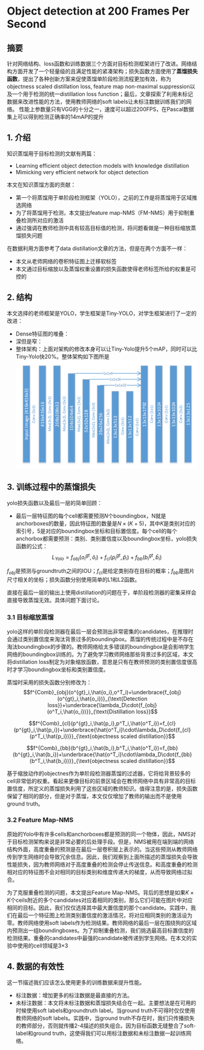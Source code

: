 # Object detection at 200 Frames Per Second
## 摘要
针对网络结构、loss函数和训练数据三个方面对目标检测框架进行了改进。网络结构方面开发了一个轻量级的且满足性能的紧凑架构；损失函数方面使用了**蒸馏损失函数**，提出了各种创新方案来促使蒸馏单阶段检测流程更加有效，称为objectness scaled distillation loss, feature map non-maximal suppression以及一个用于检测的统一distillation loss function；最后，文章探索了利用未标记数据来改进性能的方法，使用教师网络的soft labels让未标注数据训练我们的网络。
性能上参数量只有VGG的十分之一，速度可以超过200FPS，在Pascal数据集上可以得到检测正确率的14mAP的提升

## 1. 介绍
知识蒸馏用于目标检测的文献有两篇：
+ Learning efficient object detection models with knowledge distillation
+ Mimicking very efficient network for object detection

本文在知识蒸馏方面的贡献：
+ 第一个将蒸馏用于单阶段检测框架（YOLO），之前的工作是将蒸馏用于区域推选网络
+ 为了将蒸馏用于检测，本文提出feature map-NMS（FM-NMS）用于抑制重叠检测所对应的激活
+ 通过强调在教师检测中具有较高目标值的检测，将问题看做是一种目标缩放蒸馏损失问题

在数据利用方面参考了data distillation文章的方法，但是在两个方面不一样：
+ 本文从老师网络的卷积特征图上迁移软标签
+ 本文通过目标缩放以及蒸馏权重设置的损失函数使得老师标签所给的权重是可控的

## 2. 结构
本文选择的老师框架是YOLO，学生框架是Tiny-YOLO，对学生框架进行了一定的改进：
+ Dense特征图的堆叠：
+ 深但是窄：
+ 整体架构：上面对架构的修改本身可以让Tiny-Yolo提升5个mAP，同时可以比Tiny-Yolo快20%。整体架构如下图所是
![](2018-05-22-21-40-21.png)

## 3. 训练过程中的蒸馏损失
yolo损失函数以及最后一层的简单回顾：

+ 最后一层特征图的每个cell都需要预测$N$个boundingbox，N就是anchorboxes的数量，因此特征图的数量是$N\times(K+5)$，其中$K$是类别对应的索引号，5是对应的boundingbox坐标和目标置信度。每个cell的每个anchorbox都需要预测：类别、类别置信度以及boundingbox坐标，yolo损失函数的公式：
$$L_{Yolo}=f_{obj}(o^{gt}_{i}, \hat{o}_i)+f_{cl}(p^{gt}_{i}, \hat{p}_i)+f_{bb}(b^{gt}_{i}, \hat{b}_i)$$

$f_{obj}$是预测与groundtruth之间的IOU；$f_{cl}$是给定类别存在目标的概率；$f_{bb}$是图片尺寸相关的坐标；损失函数分别使用简单的L1和L2函数。

直接在最后一层的输出上使用distillation的问题在于，单阶段检测器的密集采样会直接导致蒸馏无效。具体问题下面讨论。

### 3.1 目标缩放蒸馏
yolo这样的单阶段检测器在最后一层会预测出非常密集的candidates，在推理时会通过类别置信度来淘汰背景过多的boundingbox。蒸馏的传统过程中是不存在淘汰boundingbox的步骤的。教师网络给太多错误的boundingbox是会影响学生网络的boundingbox训练的。为了避免学习教师网络那些背景过多的区域，本文将distillation loss制定为对象缩放函数，意思是只有在教师预测的类别置信度很高时才学习boundingbox坐标和类别置信度。

蒸馏时采用的损失函数分别修改为：
$$f^{Comb}_{obj}(o^{gt}_i,\hat{o_i},o^T_i)=\underbrace{f_{obj}(o^{gt}_i,\hat{o_i})}_{\text{Detection loss}}+\underbrace{\lambda_D\cdot{f_{obj}(o^T_i,\hat{o_i})}}_{\text{Distillation loss}}$$

$$f^{Comb}_{cl}(p^{gt}_i,\hat{p_i},p^T_i,\hat{o^T_i})=f_{cl}(p^{gt}_i,\hat{p_i})+\underbrace{\hat{o^T_i}\cdot\lambda_D\cdot{f_{cl}(p^T_i,\hat{p_i})}}_{\text{objectness scaled distillation}}$$

$$f^{Comb}_{bb}(b^{gt}_i,\hat{b_i},b^T_i,\hat{o^T_i})=f_{bb}(b^{gt}_i,\hat{b_i})+\underbrace{\hat{o^T_i}\cdot\lambda_D\cdot{f_{bb}(b^T_i,\hat{b_i})}}_{\text{objectness scaled distillation}}$$

基于缩放动作的objectnes作为单阶段检测器蒸馏的过滤器，它将给背景较多的cell非常低的权重。看起来更像目标的前景区域会在教师网络中具有非常高的目标置信度，所定义的蒸馏损失利用了这些区域的教师知识。值得注意的是，损失函数保留了相同的部分，但是对于蒸馏，本文仅仅增加了教师的输出而不是使用ground truth。

### 3.2 Feature Map-NMS
原始的Yolo中有许多cells和anchorboxes都是预测的同一个物体，因此，NMS对于目标检测架构来说是非常必要的后处理手段。但是，NMS被用在端到端的网络结构外面，高度重叠的预测是在最后一层卷积层上表示的。当这些预测从教师网络传到学生网络时会导致冗余信息。因此，我们观察到上面所描述的蒸馏损失会导致性能损失，因为教师网络对于高度重叠的检测会停止传送信息。和高度重叠的检测相对应的特征图不会对相同的目标类别和维度传递大的梯度，从而导致网络过拟合。

为了克服重叠检测的问题，本文提出Feature Map-NMS。背后的思想是如果$K\times{K}$个ceils附近的多个candidates对应着相同的类别，那么它们可能在图片中对应相同的目标。因此，我们仅仅选择其中最大置信度的那个candidate。实践中，我们在最后一个特征图上检测类别置信度的激活情况，将对应相同类别的激活设为零。教师网络使用soft labels作为检测结果。教师网络的最后一层在围绕狗的区域内预测出一组boundingboxes。为了抑制重叠检测，我们挑选最高目标置信度的检测结果。重叠的candidates中最强的candidate被传递到学生网络。在本文的实验中使用的cell领域是3×3

## 4. 数据的有效性
这一节描述我们应该怎么使用更多的训练数据来提升性能。
+ 标注数据：增加更多的标注数据是最直接的方法。
+ 未标注数据：本文将未标注数据和蒸馏损失结合在一起。主要想法是在可用的时候使用soft labels和groundtruth label。当ground truth不可得时仅仅使用教师网络的soft labels。实践中，当ground truth不存在时，我们只传播损失的教师部分，否则就传播2-4描述的损失组合。因为目标函数无缝整合了soft-label和ground truth，这使得我们可以用标注数据和未标注数据一起训练网络。
